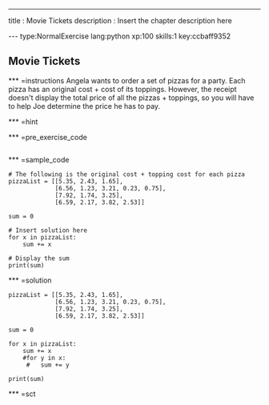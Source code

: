 ---
title       : Movie Tickets
description : Insert the chapter description here

--- type:NormalExercise lang:python xp:100 skills:1 key:ccbaff9352
## Movie Tickets


*** =instructions
Angela wants to order a set of pizzas for a party. Each pizza has an original cost + cost of its toppings.
However, the receipt doesn't display the total price of all the pizzas + toppings, so you will have to help Joe
determine the price he has to pay.



*** =hint

*** =pre_exercise_code
```{python}

```

*** =sample_code
```{python}
# The following is the original cost + topping cost for each pizza
pizzaList = [[5.35, 2.43, 1.65],
             [6.56, 1.23, 3.21, 0.23, 0.75],
             [7.92, 1.74, 3.25],
             [6.59, 2.17, 3.82, 2.53]]
             
sum = 0
             
# Insert solution here
for x in pizzaList:
    sum += x
        
# Display the sum
print(sum)
```

*** =solution
```{python}
pizzaList = [[5.35, 2.43, 1.65],
             [6.56, 1.23, 3.21, 0.23, 0.75],
             [7.92, 1.74, 3.25],
             [6.59, 2.17, 3.82, 2.53]]
             
sum = 0
             
for x in pizzaList:
    sum += x
    #for y in x:
     #   sum += y
        
print(sum)
```

*** =sct
```{python}

```
